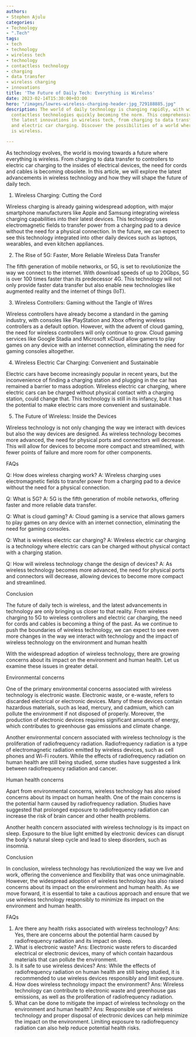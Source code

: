 ```yaml
---
authors:
- Stephen Ajulu
categories:
- Technology
- ".Tech"
tags:
- tech
- technology
- wireless tech
- technology
- contactless technology
- charging
- data transfer
- wireless charging
- innovations
title: 'The Future of Daily Tech: Everything is Wireless'
date: 2023-02-14T15:30:00+03:00
hero: "/images/lowres-wireless-charging-header-jpg_729188885.jpg"
description: The world of daily technology is changing rapidly, with wireless and
  contactless technologies quickly becoming the norm. This comprehensive guide explores
  the latest innovations in wireless tech, from charging to data transfer to controllers
  and electric car charging. Discover the possibilities of a world where everything
  is wireless.

---
```

As technology evolves, the world is moving towards a future where everything is wireless. From charging to data transfer to controllers to electric car charging to the insides of electrical devices, the need for cords and cables is becoming obsolete. In this article, we will explore the latest advancements in wireless technology and how they will shape the future of daily tech.

1. Wireless Charging: Cutting the Cord

Wireless charging is already gaining widespread adoption, with major smartphone manufacturers like Apple and Samsung integrating wireless charging capabilities into their latest devices. This technology uses electromagnetic fields to transfer power from a charging pad to a device without the need for a physical connection. In the future, we can expect to see this technology integrated into other daily devices such as laptops, wearables, and even kitchen appliances.

2. The Rise of 5G: Faster, More Reliable Wireless Data Transfer

The fifth generation of mobile networks, or 5G, is set to revolutionize the way we connect to the internet. With download speeds of up to 20Gbps, 5G is over 100 times faster than its predecessor 4G. This technology will not only provide faster data transfer but also enable new technologies like augmented reality and the internet of things (IoT).

3. Wireless Controllers: Gaming without the Tangle of Wires

Wireless controllers have already become a standard in the gaming industry, with consoles like PlayStation and Xbox offering wireless controllers as a default option. However, with the advent of cloud gaming, the need for wireless controllers will only continue to grow. Cloud gaming services like Google Stadia and Microsoft xCloud allow gamers to play games on any device with an internet connection, eliminating the need for gaming consoles altogether.

4. Wireless Electric Car Charging: Convenient and Sustainable

Electric cars have become increasingly popular in recent years, but the inconvenience of finding a charging station and plugging in the car has remained a barrier to mass adoption. Wireless electric car charging, where electric cars can be charged without physical contact with a charging station, could change that. This technology is still in its infancy, but it has the potential to make electric cars more convenient and sustainable.

5. The Future of Wireless: Inside the Devices

Wireless technology is not only changing the way we interact with devices but also the way devices are designed. As wireless technology becomes more advanced, the need for physical ports and connectors will decrease. This will allow for devices to become more compact and streamlined, with fewer points of failure and more room for other components.

FAQs

Q: How does wireless charging work? A: Wireless charging uses electromagnetic fields to transfer power from a charging pad to a device without the need for a physical connection.

Q: What is 5G? A: 5G is the fifth generation of mobile networks, offering faster and more reliable data transfer.

Q: What is cloud gaming? A: Cloud gaming is a service that allows gamers to play games on any device with an internet connection, eliminating the need for gaming consoles.

Q: What is wireless electric car charging? A: Wireless electric car charging is a technology where electric cars can be charged without physical contact with a charging station.

Q: How will wireless technology change the design of devices? A: As wireless technology becomes more advanced, the need for physical ports and connectors will decrease, allowing devices to become more compact and streamlined.

Conclusion

The future of daily tech is wireless, and the latest advancements in technology are only bringing us closer to that reality. From wireless charging to 5G to wireless controllers and electric car charging, the need for cords and cables is becoming a thing of the past. As we continue to push the boundaries of wireless technology, we can expect to see even more changes in the way we interact with technology and the impact of wireless technology on the environment and human health

With the widespread adoption of wireless technology, there are growing concerns about its impact on the environment and human health. Let us examine these issues in greater detail.

Environmental concerns

One of the primary environmental concerns associated with wireless technology is electronic waste. Electronic waste, or e-waste, refers to discarded electrical or electronic devices. Many of these devices contain hazardous materials, such as lead, mercury, and cadmium, which can pollute the environment if not disposed of properly. Moreover, the production of electronic devices requires significant amounts of energy, which contributes to greenhouse gas emissions and climate change.

Another environmental concern associated with wireless technology is the proliferation of radiofrequency radiation. Radiofrequency radiation is a type of electromagnetic radiation emitted by wireless devices, such as cell phones and Wi-Fi routers. While the effects of radiofrequency radiation on human health are still being studied, some studies have suggested a link between radiofrequency radiation and cancer.

Human health concerns

Apart from environmental concerns, wireless technology has also raised concerns about its impact on human health. One of the main concerns is the potential harm caused by radiofrequency radiation. Studies have suggested that prolonged exposure to radiofrequency radiation can increase the risk of brain cancer and other health problems.

Another health concern associated with wireless technology is its impact on sleep. Exposure to the blue light emitted by electronic devices can disrupt the body's natural sleep cycle and lead to sleep disorders, such as insomnia.

Conclusion

In conclusion, wireless technology has revolutionized the way we live and work, offering the convenience and flexibility that was once unimaginable. However, the widespread adoption of wireless technology has also raised concerns about its impact on the environment and human health. As we move forward, it is essential to take a cautious approach and ensure that we use wireless technology responsibly to minimize its impact on the environment and human health.

FAQs

1. Are there any health risks associated with wireless technology? Ans: Yes, there are concerns about the potential harm caused by radiofrequency radiation and its impact on sleep.
2. What is electronic waste? Ans: Electronic waste refers to discarded electrical or electronic devices, many of which contain hazardous materials that can pollute the environment.
3. Is it safe to use wireless devices? Ans: While the effects of radiofrequency radiation on human health are still being studied, it is recommended to use wireless devices responsibly and limit exposure.
4. How does wireless technology impact the environment? Ans: Wireless technology can contribute to electronic waste and greenhouse gas emissions, as well as the proliferation of radiofrequency radiation.
5. What can be done to mitigate the impact of wireless technology on the environment and human health? Ans: Responsible use of wireless technology and proper disposal of electronic devices can help minimize the impact on the environment. Limiting exposure to radiofrequency radiation can also help reduce potential health risks.